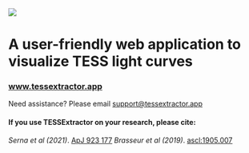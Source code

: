 <img src="https://user-images.githubusercontent.com/15573863/184284484-a0041c6e-df4e-45e5-b262-def835e6dbd5.gif"/>

# A user-friendly web application to visualize TESS light curves

### www.tessextractor.app

Need assistance? Please email
support@tessextractor.app

#### If you use TESSExtractor on your research, please cite:

_Serna et al (2021)_. [ApJ 923 177](https://doi.org/10.3847/1538-4357/AC300A)
_Brasseur et al (2019)_. [ascl:1905.007](https://ui.adsabs.harvard.edu/abs/2019ascl.soft05007B/abstract)

